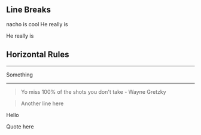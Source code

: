 ## Line Breaks 

nacho is cool
He really is 

He really is 

## Horizontal Rules 

-------

Something 

----


>Yo miss 100% of the shots you don't take - 
 Wayne Gretzky

 >Another line here
>
>
Hello 
>
Quote  here 
